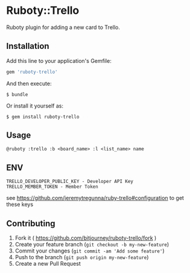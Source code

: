 # Ruboty::Trello

Ruboty plugin for adding a new card to Trello.

## Installation

Add this line to your application's Gemfile:

```ruby
gem 'ruboty-trello'
```

And then execute:

    $ bundle

Or install it yourself as:

    $ gem install ruboty-trello

## Usage

```
@ruboty :trello :b <board_name> :l <list_name> name
```

## ENV

```
TRELLO_DEVELOPER_PUBLIC_KEY - Developer API Key
TRELLO_MEMBER_TOKEN - Member Token
```

see https://github.com/jeremytregunna/ruby-trello#configuration to get these keys

## Contributing

1. Fork it ( https://github.com/bitjourney/ruboty-trello/fork )
2. Create your feature branch (`git checkout -b my-new-feature`)
3. Commit your changes (`git commit -am 'Add some feature'`)
4. Push to the branch (`git push origin my-new-feature`)
5. Create a new Pull Request
